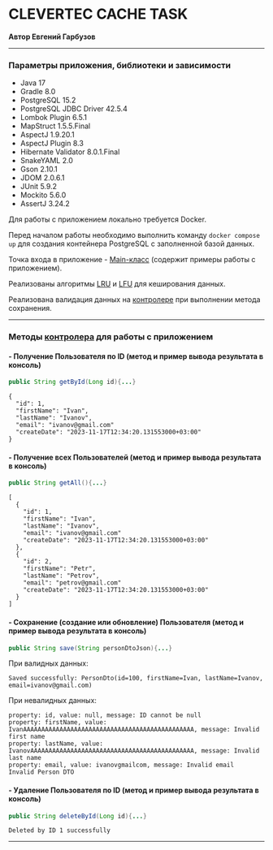 # CLEVERTEC CACHE TASK

**Автор Евгений Гарбузов**

***

### Параметры приложения, библиотеки и зависимости

- Java 17
- Gradle 8.0
- PostgreSQL 15.2
- PostgreSQL JDBC Driver 42.5.4
- Lombok Plugin 6.5.1
- MapStruct 1.5.5.Final
- AspectJ 1.9.20.1
- AspectJ Plugin 8.3
- Hibernate Validator 8.0.1.Final
- SnakeYAML 2.0
- Gson 2.10.1
- JDOM 2.0.6.1
- JUnit 5.9.2
- Mockito 5.6.0
- AssertJ 3.24.2

Для работы с приложением локально требуется Docker.

Перед началом работы необходимо выполнить команду ```docker compose up```
для создания контейнера PostgreSQL с заполненной базой данных.

Точка входа в приложение - [Main-класс](src/main/java/ru/clevertec/Main.java "Main.java")
(содержит примеры работы с приложением).

Реализованы алгоритмы [LRU](src/main/java/ru/clevertec/dao/cache/impl/LRUCache.java "LRUCache.java")
и [LFU](src/main/java/ru/clevertec/dao/cache/impl/LFUCache.java "LFUCache.java")
для кеширования данных.

Реализована валидация данных на [контролере](src/main/java/ru/clevertec/controller/PersonController.java "PersonController.java")
при выполнении метода сохранения.

***

### Методы [контролера](src/main/java/ru/clevertec/controller/PersonController.java "PersonController.java") для работы с приложением

#### - Получение Пользователя по ID (метод и пример вывода результата в консоль)

```java
public String getById(Long id){...}
```

```
{
  "id": 1,
  "firstName": "Ivan",
  "lastName": "Ivanov",
  "email": "ivanov@gmail.com"
  "createDate": "2023-11-17T12:34:20.131553000+03:00"
}
```

#### - Получение всех Пользователей (метод и пример вывода результата в консоль)

```java
public String getAll(){...}
```

```
[
  {
    "id": 1,
    "firstName": "Ivan",
    "lastName": "Ivanov",
    "email": "ivanov@gmail.com"
    "createDate": "2023-11-17T12:34:20.131553000+03:00"
  },
  {
    "id": 2,
    "firstName": "Petr",
    "lastName": "Petrov",
    "email": "petrov@gmail.com"
    "createDate": "2023-11-17T12:34:20.131553000+03:00"
  }
]
```

#### - Сохранение (создание или обновление) Пользователя (метод и пример вывода результата в консоль)

```java
public String save(String personDtoJson){...}
```

При валидных данных:

```
Saved successfully: PersonDto(id=100, firstName=Ivan, lastName=Ivanov, email=ivanov@gmail.com)
```

При невалидных данных:

```
property: id, value: null, message: ID cannot be null
property: firstName, value: IvanAAAAAAAAAAAAAAAAAAAAAAAAAAAAAAAAAAAAAAAAAAAAAAA, message: Invalid first name
property: lastName, value: IvanovAAAAAAAAAAAAAAAAAAAAAAAAAAAAAAAAAAAAAAAAAAAAA, message: Invalid last name
property: email, value: ivanovgmailcom, message: Invalid email
Invalid Person DTO
```

#### - Удаление Пользователя по ID (метод и пример вывода результата в консоль)

```java
public String deleteById(Long id){...}
```

```
Deleted by ID 1 successfully
```

***